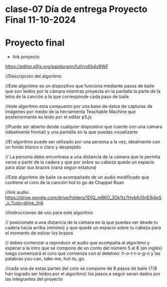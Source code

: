 # clase-07 Día de entrega Proyecto Final 11-10-2024

# Proyecto final

* link proyecto

<https://editor.p5js.org/pazdurann/full/vsEb4cRWF>


//Descripción del algoritmo

//Este algoritmo es un dispositivo que funciona mediante pasos de baile que son leidos por la cámara mientras proyecta en la pantalla la parte de la letra de la canción a la que corresponde cada paso de baile

//este algoritmo esta compuesto por una base de datos de capturas de imágenes por medio de la herramienta Teachable Machine que posteriormente es leido por el editor p5.js

//Puede ser abierto desde cualquier dispositivo que cuente con una cámara (idealmente frontal) y una pantalla en la que puedas visualizarte

//El algoritmo puede ser utilizado por una persona a la vez, idealmente con un fondo blanco o claro y despejado

// La persona debe encontrase a una distancia de la cámara que le permita verse a partir de la cadera y que por sobre su cabeza quede un espacio para alzar sus brazos (varia segun estatura)

//Este algoritmo de baile va acompañado de un audio modificado que contiene el coro de la canción hot to go de Chappel Roan

//link audio:
<https://drive.google.com/drive/folders/1DIQ_mR6O_3Dk1tz7HvbfU0nE9i4eS_v_?usp=drive_link>

//Instrucciones de uso para este algoritmo

// posicionate a una distancia de la cámara en la que puedas ver desde tu cadera hacia arriba (mínimo) y que quede un espacio sobre tu cabeza para el momento de estirar los brazos

// debes comenzar a reproducir el audio que acompaña al algoritmo y esperar a la intro que se compone de un conto del número 5 al 8 (en inglés) luego comenzará el coro que comienza con el deletreo: h-o-t-t-o-g-o y las palabras you-can, take-me, hot-to, go. 

//cada una de estas partes del coro se compone de 8 pasos de baile (7/8 han logrado ser leídos por el algoritmo) los pasos a seguir seran dados por las integrantes del proyecto





